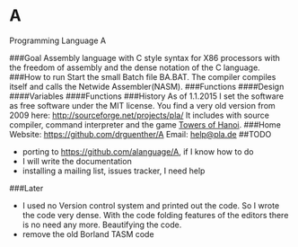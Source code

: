 A
=

Programming Language A

###Goal
Assembly language with C style syntax for X86 processors with the freedom of assembly and the dense notation of the C language.
###How to run
Start the small Batch file BA.BAT. The compiler compiles itself and calls the Netwide Assembler(NASM).
###Functions
####Design
####Variables
####Functions
###History
As of 1.1.2015 I set the software as free software under the MIT license.
You find a very old version from 2009 here: http://sourceforge.net/projects/pla/
It includes with source compiler, command interpreter and the game [Towers of Hanoi](http://en.wikipedia.org/wiki/Tower_of_Hanoi).
###Home
Website: https://github.com/drguenther/A
Email: help@pla.de
##TODO
* porting to https://github.com/alanguage/A, if I know how to do
* I will write the documentation
* installing a mailing list, issues tracker, I need help

###Later
* I used no Version control system and printed out the code. 
So I wrote the code very dense. With the code folding features of the editors 
there is no need any more. Beautifying the code.
* remove the old Borland TASM code
